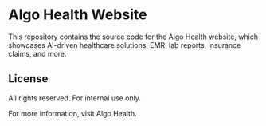 # Algo Health Website

This repository contains the source code for the Algo Health website, which showcases AI-driven healthcare solutions, EMR, lab reports, insurance claims, and more.


## License
All rights reserved. For internal use only.

For more information, visit Algo Health. 